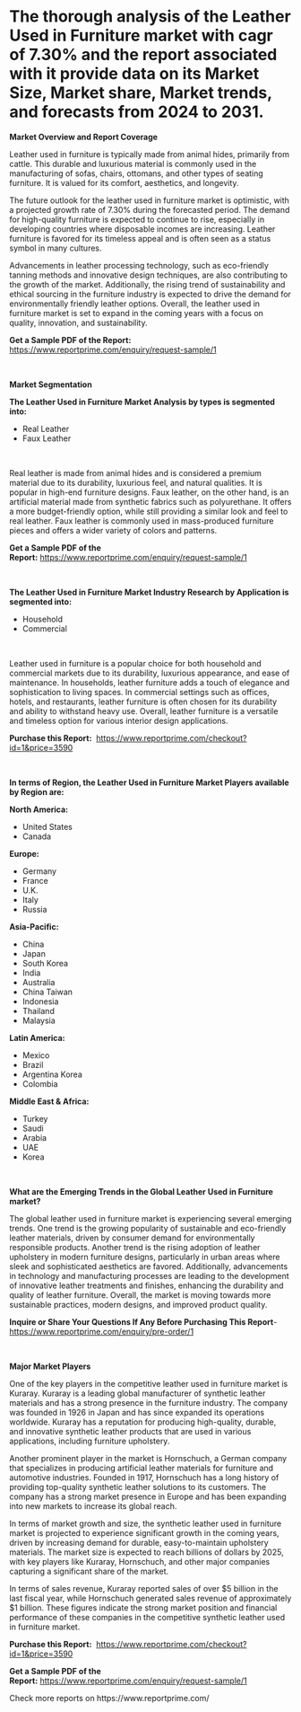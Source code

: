 <p><h1>The thorough analysis of the Leather Used in Furniture market with cagr of  7.30% and the report associated with it provide data on its Market Size, Market share, Market trends, and forecasts from 2024 to 2031.</h1></p><p><strong>Market Overview and Report Coverage</strong></p>
<p><p>Leather used in furniture is typically made from animal hides, primarily from cattle. This durable and luxurious material is commonly used in the manufacturing of sofas, chairs, ottomans, and other types of seating furniture. It is valued for its comfort, aesthetics, and longevity.</p><p>The future outlook for the leather used in furniture market is optimistic, with a projected growth rate of 7.30% during the forecasted period. The demand for high-quality furniture is expected to continue to rise, especially in developing countries where disposable incomes are increasing. Leather furniture is favored for its timeless appeal and is often seen as a status symbol in many cultures.</p><p>Advancements in leather processing technology, such as eco-friendly tanning methods and innovative design techniques, are also contributing to the growth of the market. Additionally, the rising trend of sustainability and ethical sourcing in the furniture industry is expected to drive the demand for environmentally friendly leather options. Overall, the leather used in furniture market is set to expand in the coming years with a focus on quality, innovation, and sustainability.</p></p>
<p><strong>Get a Sample PDF of the Report:</strong> <a href="https://www.reportprime.com/enquiry/request-sample/1">https://www.reportprime.com/enquiry/request-sample/1</a></p>
<p>&nbsp;</p>
<p><strong>Market Segmentation</strong></p>
<p><strong>The Leather Used in Furniture Market Analysis by types is segmented into:</strong></p>
<p><ul><li>Real Leather</li><li>Faux Leather</li></ul></p>
<p>&nbsp;</p>
<p><p>Real leather is made from animal hides and is considered a premium material due to its durability, luxurious feel, and natural qualities. It is popular in high-end furniture designs. Faux leather, on the other hand, is an artificial material made from synthetic fabrics such as polyurethane. It offers a more budget-friendly option, while still providing a similar look and feel to real leather. Faux leather is commonly used in mass-produced furniture pieces and offers a wider variety of colors and patterns.</p></p>
<p><strong>Get a Sample PDF of the Report:</strong>&nbsp;<a href="https://www.reportprime.com/enquiry/request-sample/1">https://www.reportprime.com/enquiry/request-sample/1</a></p>
<p>&nbsp;</p>
<p><strong>The Leather Used in Furniture Market Industry Research by Application is segmented into:</strong></p>
<p><ul><li>Household</li><li>Commercial</li></ul></p>
<p>&nbsp;</p>
<p><p>Leather used in furniture is a popular choice for both household and commercial markets due to its durability, luxurious appearance, and ease of maintenance. In households, leather furniture adds a touch of elegance and sophistication to living spaces. In commercial settings such as offices, hotels, and restaurants, leather furniture is often chosen for its durability and ability to withstand heavy use. Overall, leather furniture is a versatile and timeless option for various interior design applications.</p></p>
<p><strong>Purchase this Report:</strong>&nbsp; <a href="https://www.reportprime.com/checkout?id=1&price=3590">https://www.reportprime.com/checkout?id=1&price=3590</a></p>
<p>&nbsp;</p>
<p><strong>In terms of Region, the Leather Used in Furniture Market Players available by Region are:</strong></p>
<p>
    <p> <strong> North America: </strong>
        <ul>
            <li>United States</li>
            <li>Canada</li>
        </ul>
        </p> 
    <p> <strong> Europe: </strong>
        <ul>
            <li>Germany</li>
            <li>France</li>
            <li>U.K.</li>
            <li>Italy</li>
            <li>Russia</li>
        </ul>
        </p> 
    <p> <strong> Asia-Pacific: </strong>
        <ul>
            <li>China</li>
            <li>Japan</li>
            <li>South Korea</li>
            <li>India</li>
            <li>Australia</li>
            <li>China Taiwan</li>
            <li>Indonesia</li>
            <li>Thailand</li>
            <li>Malaysia</li>
        </ul>
        </p> 
    <p> <strong> Latin America: </strong>
        <ul>
            <li>Mexico</li>
            <li>Brazil</li>
            <li>Argentina Korea</li>
            <li>Colombia</li>
        </ul>
        </p> 
    <p> <strong> Middle East & Africa: </strong>
        <ul>
            <li>Turkey</li>
            <li>Saudi</li>
            <li>Arabia</li>
            <li>UAE</li>
            <li>Korea</li>
        </ul>
    </p>
    </p>
<p>&nbsp;</p>
<p><strong>What are the Emerging Trends in the Global Leather Used in Furniture market?</strong></p>
<p><p>The global leather used in furniture market is experiencing several emerging trends. One trend is the growing popularity of sustainable and eco-friendly leather materials, driven by consumer demand for environmentally responsible products. Another trend is the rising adoption of leather upholstery in modern furniture designs, particularly in urban areas where sleek and sophisticated aesthetics are favored. Additionally, advancements in technology and manufacturing processes are leading to the development of innovative leather treatments and finishes, enhancing the durability and quality of leather furniture. Overall, the market is moving towards more sustainable practices, modern designs, and improved product quality.</p></p>
<p><strong>Inquire or Share Your Questions If Any Before Purchasing This Report</strong>- <a href="https://www.reportprime.com/enquiry/pre-order/1">https://www.reportprime.com/enquiry/pre-order/1</a></p>
<p>&nbsp;</p>
<p><strong>Major Market Players</strong></p>
<p><p>One of the key players in the competitive leather used in furniture market is Kuraray. Kuraray is a leading global manufacturer of synthetic leather materials and has a strong presence in the furniture industry. The company was founded in 1926 in Japan and has since expanded its operations worldwide. Kuraray has a reputation for producing high-quality, durable, and innovative synthetic leather products that are used in various applications, including furniture upholstery.</p><p>Another prominent player in the market is Hornschuch, a German company that specializes in producing artificial leather materials for furniture and automotive industries. Founded in 1917, Hornschuch has a long history of providing top-quality synthetic leather solutions to its customers. The company has a strong market presence in Europe and has been expanding into new markets to increase its global reach.</p><p>In terms of market growth and size, the synthetic leather used in furniture market is projected to experience significant growth in the coming years, driven by increasing demand for durable, easy-to-maintain upholstery materials. The market size is expected to reach billions of dollars by 2025, with key players like Kuraray, Hornschuch, and other major companies capturing a significant share of the market.</p><p>In terms of sales revenue, Kuraray reported sales of over $5 billion in the last fiscal year, while Hornschuch generated sales revenue of approximately $1 billion. These figures indicate the strong market position and financial performance of these companies in the competitive synthetic leather used in furniture market.</p></p>
<p><strong>Purchase this Report:</strong>&nbsp;&nbsp;<a href="https://www.reportprime.com/checkout?id=1&price=3590">https://www.reportprime.com/checkout?id=1&price=3590</a></p>
<p></p>
<p><strong>Get a Sample PDF of the Report:</strong>&nbsp;<a href="https://www.reportprime.com/enquiry/request-sample/1">https://www.reportprime.com/enquiry/request-sample/1</a></p>
<p>Check more reports on https://www.reportprime.com/</p>
